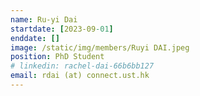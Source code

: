```yaml
---
name: Ru-yi Dai
startdate: [2023-09-01]
enddate: []
image: /static/img/members/Ruyi DAI.jpeg
position: PhD Student
# linkedin: rachel-dai-66b6bb127
email: rdai (at) connect.ust.hk
---
```

						